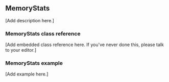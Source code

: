 ## MemoryStats

[Add description here.]

### MemoryStats class reference

[Add embedded class reference here. If you've never done this, please talk to your editor.]

### MemoryStats example

[Add example here.]
